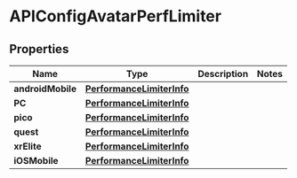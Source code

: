 
# APIConfigAvatarPerfLimiter

## Properties
Name | Type | Description | Notes
------------ | ------------- | ------------- | -------------
**androidMobile** | [**PerformanceLimiterInfo**](PerformanceLimiterInfo.md) |  | 
**PC** | [**PerformanceLimiterInfo**](PerformanceLimiterInfo.md) |  | 
**pico** | [**PerformanceLimiterInfo**](PerformanceLimiterInfo.md) |  | 
**quest** | [**PerformanceLimiterInfo**](PerformanceLimiterInfo.md) |  | 
**xrElite** | [**PerformanceLimiterInfo**](PerformanceLimiterInfo.md) |  | 
**iOSMobile** | [**PerformanceLimiterInfo**](PerformanceLimiterInfo.md) |  | 




